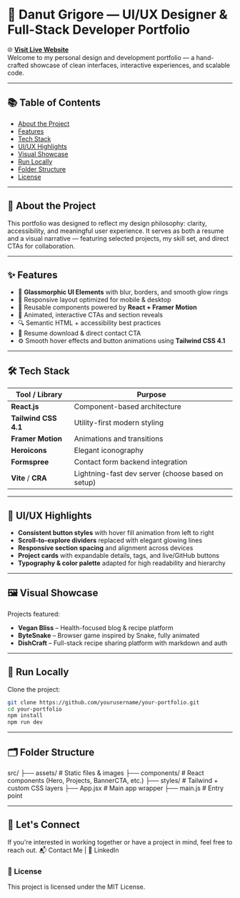 # 🚀 Danut Grigore — UI/UX Designer & Full-Stack Developer Portfolio

🌐 **[Visit Live Website](https://danut89.github.io/tailwindcss4/)**  
Welcome to my personal design and development portfolio — a hand-crafted showcase of clean interfaces, interactive experiences, and scalable code.

---

## 📚 Table of Contents

- [About the Project](#about-the-project)
- [Features](#features)
- [Tech Stack](#tech-stack)
- [UI/UX Highlights](#uiux-highlights)
- [Visual Showcase](#visual-showcase)
- [Run Locally](#run-locally)
- [Folder Structure](#folder-structure)
- [License](#license)

---

## 📌 About the Project

This portfolio was designed to reflect my design philosophy: clarity, accessibility, and meaningful user experience. It serves as both a resume and a visual narrative — featuring selected projects, my skill set, and direct CTAs for collaboration.

---

## ✨ Features

- 🧊 **Glassmorphic UI Elements** with blur, borders, and smooth glow rings
- 🎯 Responsive layout optimized for mobile & desktop
- 🔁 Reusable components powered by **React + Framer Motion**
- 🧠 Animated, interactive CTAs and section reveals
- 🔍 Semantic HTML + accessibility best practices
- 📄 Resume download & direct contact CTA
- ⚙️ Smooth hover effects and button animations using **Tailwind CSS 4.1**

---

## 🛠 Tech Stack

| Tool / Library         | Purpose                             |
|------------------------|-------------------------------------|
| **React.js**           | Component-based architecture        |
| **Tailwind CSS 4.1**   | Utility-first modern styling        |
| **Framer Motion**      | Animations and transitions          |
| **Heroicons**          | Elegant iconography                 |
| **Formspree**          | Contact form backend integration    |
| **Vite** / **CRA**     | Lightning-fast dev server (choose based on setup) |

---

## 🎨 UI/UX Highlights

- **Consistent button styles** with hover fill animation from left to right
- **Scroll-to-explore dividers** replaced with elegant glowing lines
- **Responsive section spacing** and alignment across devices
- **Project cards** with expandable details, tags, and live/GitHub buttons
- **Typography & color palette** adapted for high readability and hierarchy

---

## 🖼 Visual Showcase

Projects featured:

- **Vegan Bliss** – Health-focused blog & recipe platform  
- **ByteSnake** – Browser game inspired by Snake, fully animated  
- **DishCraft** – Full-stack recipe sharing platform with markdown and auth  

---

## 🚀 Run Locally

Clone the project:

```bash
git clone https://github.com/yourusername/your-portfolio.git
cd your-portfolio
npm install
npm run dev
```
---

## 🗂 Folder Structure

src/
├── assets/                  # Static files & images
├── components/              # React components (Hero, Projects, BannerCTA, etc.)
├── styles/                  # Tailwind + custom CSS layers
├── App.jsx                  # Main app wrapper
├── main.js                  # Entry point

---

## 🤝 Let's Connect
If you're interested in working together or have a project in mind, feel free to reach out.
📬 Contact Me | 💼 LinkedIn

### 📄 License
This project is licensed under the MIT License.

